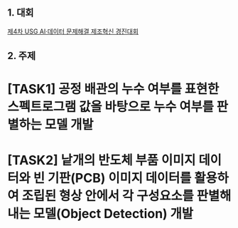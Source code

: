 ## 1. 대회
[제4차 USG AI·데이터 문제해결 제조혁신 경진대회](https://aifactory.space/task/2584/overview)
## 2. 주제
  # [TASK1] 공정 배관의 누수 여부를 표현한 스펙트로그램 값을 바탕으로 누수 여부를 판별하는 모델 개발
  # [TASK2] 낱개의 반도체 부품 이미지 데이터와 빈 기판(PCB) 이미지 데이터를 활용하여 조립된 형상 안에서 각 구성요소를 판별해내는 모델(Object Detection) 개발
